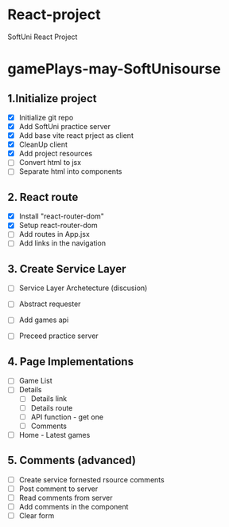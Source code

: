 # React-project
SoftUni React Project


# gamePlays-may-SoftUnisourse

## 1.Initialize project
 - [x] Initialize git repo
 - [x] Add SoftUni practice server
 - [x] Add base vite react prject as client
 - [x] CleanUp client
 - [x] Add project resources
 - [ ] Convert html to jsx
 - [ ] Separate html into components 

## 2. React route
 - [x] Install "react-router-dom"
 - [x] Setup react-router-dom
 - [ ] Add routes in App.jsx
 - [ ] Add links in the navigation

## 3. Create Service Layer
- [ ] Service Layer Archetecture (discusion)
- [ ] Abstract requester
- [ ] Add games api 
- [ ] Preceed practice server 
  

## 4. Page Implementations
 - [ ] Game List
 - [ ] Details
     - [ ] Details link
     - [ ] Details route
     - [ ] API function - get one
     - [ ] Comments
 - [ ] Home - Latest games

## 5. Comments (advanced)
 - [ ] Create service fornested rsource comments
 - [ ] Post comment to server
 - [ ] Read comments from server
 - [ ] Add comments in the component
 - [ ] Clear form
